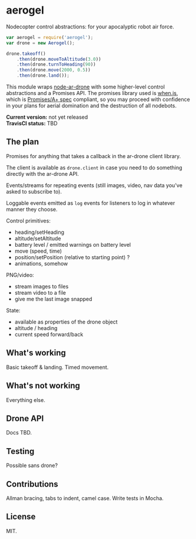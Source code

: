 aerogel
=======

Nodecopter control abstractions: for your apocalyptic robot air force.

```javascript
var aerogel = require('aerogel');
var drone = new Aerogel();

drone.takeoff()
	.then(drone.moveToAltitude(3.0))
	.then(drone.turnToHeading(90))
	.then(drone.move(2000, 0.5))
	.then(drone.land());
```

This module wraps [node-ar-drone](https://github.com/felixge/node-ar-drone) with some higher-level control abstractions and a Promises API. The promises library used is [when.js](https://github.com/cujojs/when), which is [Promises/A+ spec](http://promises-aplus.github.io/promises-spec/) compliant, so you may proceed with confidence in your plans for aerial domination and the destruction of all nodebots.

__Current version:__ not yet released  
__TravisCI status:__ TBD  

## The plan

Promises for anything that takes a callback in the ar-drone client library.

The client is available as `drone.client` in case you need to do something directly with the ar-drone API.

Events/streams for repeating events (still images, video, nav data you've asked to subscribe to).

Loggable events emitted as `log` events for listeners to log in whatever manner they choose.

Control primitives:

* heading/setHeading
* altitude/setAltitude
* battery level / emitted warnings on battery level
* move (speed, time)
* position/setPosition (relative to starting point) ? 
* animations, somehow

PNG/video:

* stream images to files
* stream video to a file
* give me the last image snapped

State:

* available as properties of the drone object
* altitude / heading
* current speed forward/back

## What's working

Basic takeoff & landing. Timed movement.

## What's not working

Everything else.


## Drone API

Docs TBD.

## Testing

Possible sans drone?

## Contributions

Allman bracing, tabs to indent, camel case. Write tests in Mocha.

## License

MIT.

